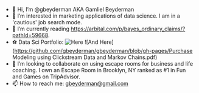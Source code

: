 - 👋 Hi, I’m @gbeyderman AKA Gamliel Beyderman
- 👀 I’m interested in marketing applications of data science. I am in a 'cautious' job search mode.
- 🌱 I’m currently reading https://arbital.com/p/bayes_ordinary_claims/?pathId=59668. 
- ⚽ Data Sci Portfolio: ![Here](https://github.com/gbeyderman/gbeyderman/blob/gh-pages/Airbnb_Price.ipynb) ![And Here](https://github.com/gbeyderman/gbeyderman/blob/gh-pages/Purchase Modeling using Clickstream Data and Markov Chains.pdf) 
- 💞️ I’m looking to collaborate on using escape rooms for business and life coaching. I own an Escape Room in Brooklyn, NY ranked as #1 in Fun and Games on TripAdvisor.
- 📫 How to reach me: gbeyderman@gmail.com

<!---
gbeyderman/gbeyderman is a ✨ special ✨ repository because its `README.md` (this file) appears on your GitHub profile.
You can click the Preview link to take a look at your changes.
--->
